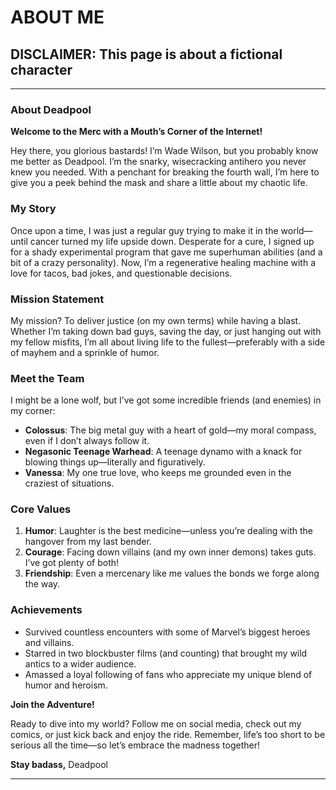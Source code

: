 # ABOUT ME

## DISCLAIMER: This page is about a fictional character

---

### **About Deadpool**

**Welcome to the Merc with a Mouth’s Corner of the Internet!**

Hey there, you glorious bastards! I’m Wade Wilson, but you probably know me better as Deadpool. I’m the snarky, wisecracking antihero you never knew you needed. With a penchant for breaking the fourth wall, I’m here to give you a peek behind the mask and share a little about my chaotic life.

### **My Story**

Once upon a time, I was just a regular guy trying to make it in the world—until cancer turned my life upside down. Desperate for a cure, I signed up for a shady experimental program that gave me superhuman abilities (and a bit of a crazy personality). Now, I’m a regenerative healing machine with a love for tacos, bad jokes, and questionable decisions.

### **Mission Statement**

My mission? To deliver justice (on my own terms) while having a blast. Whether I’m taking down bad guys, saving the day, or just hanging out with my fellow misfits, I’m all about living life to the fullest—preferably with a side of mayhem and a sprinkle of humor.

### **Meet the Team**

I might be a lone wolf, but I’ve got some incredible friends (and enemies) in my corner:

- **Colossus**: The big metal guy with a heart of gold—my moral compass, even if I don’t always follow it.
- **Negasonic Teenage Warhead**: A teenage dynamo with a knack for blowing things up—literally and figuratively.
- **Vanessa**: My one true love, who keeps me grounded even in the craziest of situations.

### **Core Values**

1. **Humor**: Laughter is the best medicine—unless you’re dealing with the hangover from my last bender.
2. **Courage**: Facing down villains (and my own inner demons) takes guts. I’ve got plenty of both!
3. **Friendship**: Even a mercenary like me values the bonds we forge along the way.

### **Achievements**

- Survived countless encounters with some of Marvel’s biggest heroes and villains.
- Starred in two blockbuster films (and counting) that brought my wild antics to a wider audience.
- Amassed a loyal following of fans who appreciate my unique blend of humor and heroism.

**Join the Adventure!**

Ready to dive into my world? Follow me on social media, check out my comics, or just kick back and enjoy the ride. Remember, life’s too short to be serious all the time—so let’s embrace the madness together!

**Stay badass,**
Deadpool

---
